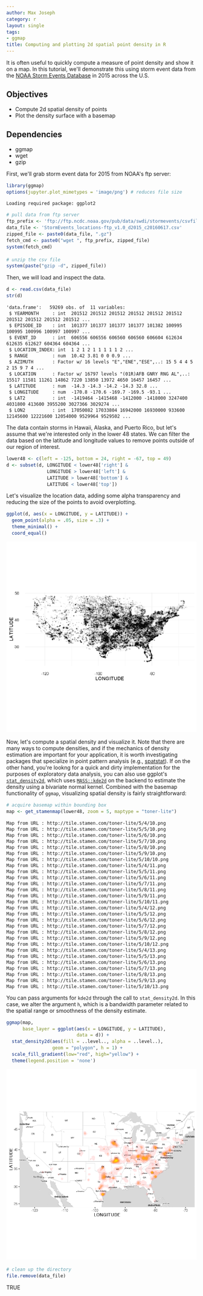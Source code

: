 ```yaml
---
author: Max Joseph
category: r
layout: single
tags:
- ggmap
title: Computing and plotting 2d spatial point density in R
---
```





It is often useful to quickly compute a measure of point density and show it on a map. 
In this tutorial, we'll demonstrate this using storm event data from the [NOAA Storm Events Database](https://www.ncdc.noaa.gov/stormevents/) in 2015 across the U.S. 

## Objectives

- Compute 2d spatial density of points
- Plot the density surface with a basemap

## Dependencies

- ggmap
- wget
- gzip

First, we'll grab storm event data for 2015 from NOAA's ftp server:


```R
library(ggmap)
options(jupyter.plot_mimetypes = 'image/png') # reduces file size
```

    Loading required package: ggplot2



```R
# pull data from ftp server
ftp_prefix <- 'ftp://ftp.ncdc.noaa.gov/pub/data/swdi/stormevents/csvfiles/'
data_file <- 'StormEvents_locations-ftp_v1.0_d2015_c20160617.csv'
zipped_file <- paste0(data_file, ".gz")
fetch_cmd <- paste0("wget ", ftp_prefix, zipped_file)
system(fetch_cmd)

# unzip the csv file
system(paste("gzip -d", zipped_file)) 
```

Then, we will load and inspect the data.


```R
d <- read.csv(data_file)
str(d)
```

    'data.frame':	59269 obs. of  11 variables:
     $ YEARMONTH     : int  201512 201512 201512 201512 201512 201512 201512 201512 201512 201512 ...
     $ EPISODE_ID    : int  101377 101377 101377 101377 101382 100995 100995 100996 100997 100997 ...
     $ EVENT_ID      : int  606556 606556 606560 606560 606604 612634 612635 612627 604364 604364 ...
     $ LOCATION_INDEX: int  1 2 1 2 1 1 1 1 1 2 ...
     $ RANGE         : num  10.42 3.81 0 0 0.9 ...
     $ AZIMUTH       : Factor w/ 16 levels "E","ENE","ESE",..: 15 5 4 4 5 2 15 9 7 4 ...
     $ LOCATION      : Factor w/ 16797 levels "(01R)AFB GNRY RNG AL",..: 15517 11581 11261 14862 7220 13850 13972 4650 16457 16457 ...
     $ LATITUDE      : num  -14.3 -14.3 -14.2 -14.3 32.8 ...
     $ LONGITUDE     : num  -170.8 -170.6 -169.7 -169.5 -93.1 ...
     $ LAT2          : int  -1419464 -1415468 -1412000 -1418000 3247400 4031800 413600 3955200 3027366 3029274 ...
     $ LON2          : int  17050082 17033804 16942000 16930000 933600 12145600 12221600 12054000 9529964 9529502 ...


The data contain storms in Hawaii, Alaska, and Puerto Rico, but let's assume that we're interested only in the lower 48 states. 
We can filter the data based on the latitude and longitude values to remove points outside of our region of interest.


```R
lower48 <- c(left = -125, bottom = 24, right = -67, top = 49)
d <- subset(d, LONGITUDE < lower48['right'] & 
               LONGITUDE > lower48['left'] & 
               LATITUDE > lower48['bottom'] & 
               LATITUDE < lower48['top'])
```

Let's visualize the location data, adding some alpha transparency and reducing the size of the points to avoid overplotting.


```R
ggplot(d, aes(x = LONGITUDE, y = LATITUDE)) + 
  geom_point(alpha = .05, size = .3) + 
  theme_minimal() +
  coord_equal()
```


    



![png](/images/2016-07-07-2d-point-density_r_8_1.png)


Now, let's compute a spatial density and visualize it. 
Note that there are many ways to compute densities, and if the mechanics of density estimation are important for your application, it is worth investigating packages that specialize in point pattern analysis (e.g., [spatstat](https://cran.r-project.org/web/packages/spatstat/index.html)). 
If on the other hand, you're lookng for a quick and dirty implementation for the purposes of exploratory data analysis, you can also use ggplot's [`stat_density2d`](http://docs.ggplot2.org/0.9.3.1/stat_density2d.html), which uses [`MASS::kde2d`](https://stat.ethz.ch/R-manual/R-devel/library/MASS/html/kde2d.html) on the backend to estimate the density using a bivariate normal kernel.
Combined with the basemap functionality of `ggmap`, visualizing spatial density is fairly straightforward:


```R
# acquire basemap within bounding box
map <- get_stamenmap(lower48, zoom = 5, maptype = "toner-lite")
```

    Map from URL : http://tile.stamen.com/toner-lite/5/4/10.png
    Map from URL : http://tile.stamen.com/toner-lite/5/5/10.png
    Map from URL : http://tile.stamen.com/toner-lite/5/6/10.png
    Map from URL : http://tile.stamen.com/toner-lite/5/7/10.png
    Map from URL : http://tile.stamen.com/toner-lite/5/8/10.png
    Map from URL : http://tile.stamen.com/toner-lite/5/9/10.png
    Map from URL : http://tile.stamen.com/toner-lite/5/10/10.png
    Map from URL : http://tile.stamen.com/toner-lite/5/4/11.png
    Map from URL : http://tile.stamen.com/toner-lite/5/5/11.png
    Map from URL : http://tile.stamen.com/toner-lite/5/6/11.png
    Map from URL : http://tile.stamen.com/toner-lite/5/7/11.png
    Map from URL : http://tile.stamen.com/toner-lite/5/8/11.png
    Map from URL : http://tile.stamen.com/toner-lite/5/9/11.png
    Map from URL : http://tile.stamen.com/toner-lite/5/10/11.png
    Map from URL : http://tile.stamen.com/toner-lite/5/4/12.png
    Map from URL : http://tile.stamen.com/toner-lite/5/5/12.png
    Map from URL : http://tile.stamen.com/toner-lite/5/6/12.png
    Map from URL : http://tile.stamen.com/toner-lite/5/7/12.png
    Map from URL : http://tile.stamen.com/toner-lite/5/8/12.png
    Map from URL : http://tile.stamen.com/toner-lite/5/9/12.png
    Map from URL : http://tile.stamen.com/toner-lite/5/10/12.png
    Map from URL : http://tile.stamen.com/toner-lite/5/4/13.png
    Map from URL : http://tile.stamen.com/toner-lite/5/5/13.png
    Map from URL : http://tile.stamen.com/toner-lite/5/6/13.png
    Map from URL : http://tile.stamen.com/toner-lite/5/7/13.png
    Map from URL : http://tile.stamen.com/toner-lite/5/8/13.png
    Map from URL : http://tile.stamen.com/toner-lite/5/9/13.png
    Map from URL : http://tile.stamen.com/toner-lite/5/10/13.png


You can pass arguments for `kde2d` through the call to `stat_density2d`. 
In this case, we alter the argument `h`, which is a bandwidth parameter related to the spatial range or smoothness of the density estimate. 


```R
ggmap(map, 
      base_layer = ggplot(aes(x = LONGITUDE, y = LATITUDE), 
                          data = d)) + 
  stat_density2d(aes(fill = ..level.., alpha = ..level..), 
                 geom = "polygon", h = 1) + 
  scale_fill_gradient(low="red", high="yellow") + 
  theme(legend.position = 'none')
```


    



![png](/images/2016-07-07-2d-point-density_r_12_1.png)



```R
# clean up the directory
file.remove(data_file)
```


TRUE